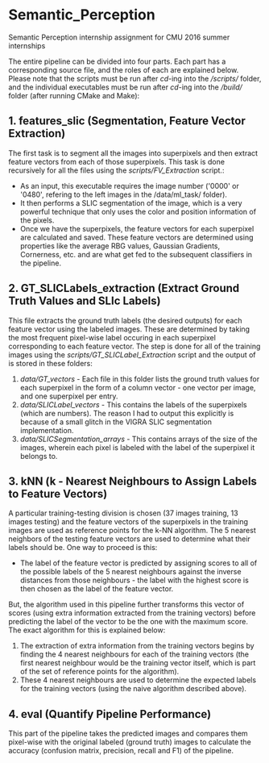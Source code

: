 # Semantic_Perception
Semantic Perception internship assignment for CMU 2016 summer internships





The entire pipeline can be divided into four parts. Each part has a corresponding source file, and the roles of each are explained below. Please note that the scripts must be run after *cd*-ing into the */scripts/* folder, and the individual executables must be run after *cd*-ing into the */build/* folder (after running CMake and Make):


## 1. features_slic (Segmentation, Feature Vector Extraction)
The first task is to segment all the images into superpixels and then extract feature vectors from each of those superpixels. This task is done recursively for all the files using the *scripts/FV_Extraction* script.:

* As an input, this executable requires the image number ('0000' or '0480', refering to the left images in the /data/ml_task/ folder).
* It then performs a SLIC segmentation of the image, which is a very powerful technique that only uses the color and position information of the pixels.
* Once we have the superpixels, the feature vectors for each superpixel are calculated and saved. These feature vectors are determined using properties like the average RBG values, Gaussian Gradients, Cornerness, etc. and are what get fed to the subsequent classifiers in the pipeline.


## 2. GT_SLICLabels_extraction (Extract Ground Truth Values and SLIc Labels)
This file extracts the ground truth labels (the desired outputs) for each feature vector using the labeled images. These are determined by taking the most frequent pixel-wise label occuring in each superpixel corresponding to each feature vector. The step is done for all of the training images using the *scripts/GT_SLICLabel_Extraction* script and the output of is stored in these folders:

1. *data/GT_vectors* - Each file in this folder lists the ground truth values for each superpixel in the form of a column vector - one vector per image, and one superpixel per entry.
2. *data/SLICLabel_vectors* - This contains the labels of the superpixels (which are numbers). The reason I had to output this explicitly is because of a small glitch in the VIGRA SLIC segmentation implementation.
3. *data/SLICSegmentation_arrays* - This contains arrays of the size of the images, wherein each pixel is labeled with the label of the superpixel it belongs to.


## 3. kNN (k - Nearest Neighbours to Assign Labels to Feature Vectors)
A particular training-testing division is chosen (37 images training, 13 images testing) and the feature vectors of the superpixels in the training images are used as reference points for the k-NN algorithm. The 5 nearest neighbors of the testing feature vectors are used to determine what their labels should be. One way to proceed is this:

* The label of the feature vector is predicted by assigning scores to all of the possible labels of the 5 nearest neighbours against the inverse distances from those neighbours - the label with the highest score is then chosen as the label of the feature vector.

But, the algorithm used in this pipeline further transforms this vector of scores (using extra information extracted from the training vectors) before predicting the label of the vector to be the one with the maximum score. The exact algorithm for this is explained below:

1. The extraction of extra information from the training vectors begins by finding the 4 nearest neighbours for each of the training vectors (the first nearest neighbour would be the training vector itself, which is part of the set of reference points for the algorithm). 
2. These 4 nearest neighbours are used to determine the expected labels for the training vectors (using the naive algorithm described above).

## 4. eval (Quantify Pipeline Performance)
This part of the pipeline takes the predicted images and compares them pixel-wise with the original labeled (ground truth) images to calculate the accuracy (confusion matrix, precision, recall and F1) of the pipeline.
